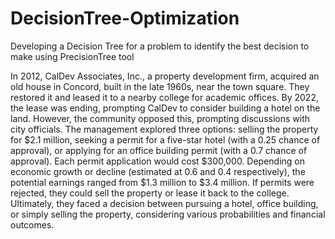 # DecisionTree-Optimization
Developing a Decision Tree for a problem to identify the best decision to make using PrecisionTree tool

In 2012, CalDev Associates, Inc., a property development firm, acquired an old house in Concord, built in the late 1960s, near the town square. They restored it and leased it to a nearby college for academic offices. By 2022, the lease was ending, prompting CalDev to consider building a hotel on the land. However, the community opposed this, prompting discussions with city officials. The management explored three options: selling the property for $2.1 million, seeking a permit for a five-star hotel (with a 0.25 chance of approval), or applying for an office building permit (with a 0.7 chance of approval). Each permit application would cost $300,000. Depending on economic growth or decline (estimated at 0.6 and 0.4 respectively), the potential earnings ranged from $1.3 million to $3.4 million. If permits were rejected, they could sell the property or lease it back to the college. Ultimately, they faced a decision between pursuing a hotel, office building, or simply selling the property, considering various probabilities and financial outcomes.
